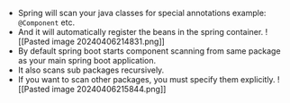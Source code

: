 - Spring will scan your java classes for special annotations example: `@Component` etc.
- And it will automatically register the beans in the spring container.
![[Pasted image 20240406214831.png]]
- By default spring boot starts component scanning from same package as your main spring boot application.
- It also scans sub packages recursively.
- If you want to scan other packages, you must specify them explicitly.
![[Pasted image 20240406215844.png]]

